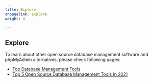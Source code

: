 ```yaml
---
title: Explore
onpagelink: explore
weight: 4

---
```


<a class="anchor" id="explore" name="explore"></a>Explore
-------

To learn about other open source database management software and phpMyAdmin alternatives, please check following pages:

- [Top Database Management Tools](https://products.containerize.com/database-management)
- [Top 5 Open Source Database Management Tools In 2021](https://blog.containerize.com/2021/01/16/top-5-open-source-database-management-tools-in-2021/)
 